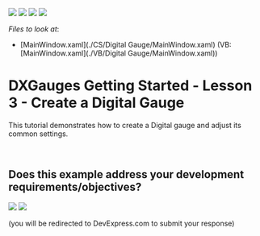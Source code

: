 <!-- default badges list -->
![](https://img.shields.io/endpoint?url=https://codecentral.devexpress.com/api/v1/VersionRange/128570531/21.1.5%2B)
[![](https://img.shields.io/badge/Open_in_DevExpress_Support_Center-FF7200?style=flat-square&logo=DevExpress&logoColor=white)](https://supportcenter.devexpress.com/ticket/details/E3517)
[![](https://img.shields.io/badge/📖_How_to_use_DevExpress_Examples-e9f6fc?style=flat-square)](https://docs.devexpress.com/GeneralInformation/403183)
[![](https://img.shields.io/badge/💬_Leave_Feedback-feecdd?style=flat-square)](#does-this-example-address-your-development-requirementsobjectives)
<!-- default badges end -->
<!-- default file list -->
*Files to look at*:

* [MainWindow.xaml](./CS/Digital Gauge/MainWindow.xaml) (VB: [MainWindow.xaml](./VB/Digital Gauge/MainWindow.xaml))
<!-- default file list end -->
# DXGauges Getting Started - Lesson 3 - Create a Digital Gauge


<p>This tutorial demonstrates how to create a Digital gauge and adjust its common settings.</p>

<br/>


<!-- feedback -->
## Does this example address your development requirements/objectives?

[<img src="https://www.devexpress.com/support/examples/i/yes-button.svg"/>](https://www.devexpress.com/support/examples/survey.xml?utm_source=github&utm_campaign=wpf-gauges-getting-started-create-digital-gauge&~~~was_helpful=yes) [<img src="https://www.devexpress.com/support/examples/i/no-button.svg"/>](https://www.devexpress.com/support/examples/survey.xml?utm_source=github&utm_campaign=wpf-gauges-getting-started-create-digital-gauge&~~~was_helpful=no)

(you will be redirected to DevExpress.com to submit your response)
<!-- feedback end -->
